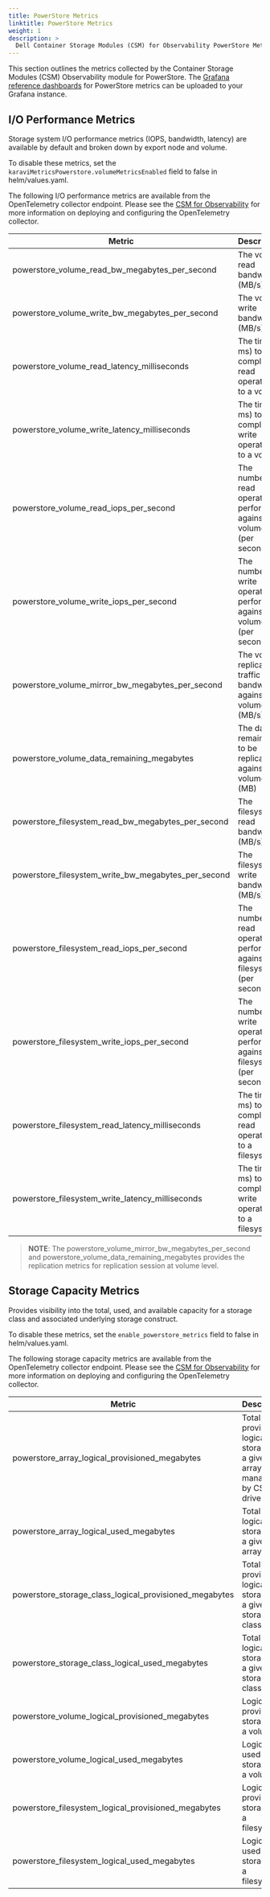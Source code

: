 ```yaml
---
title: PowerStore Metrics
linktitle: PowerStore Metrics
weight: 1
description: >
  Dell Container Storage Modules (CSM) for Observability PowerStore Metrics
---
```


This section outlines the metrics collected by the Container Storage Modules (CSM) Observability module for PowerStore. The [Grafana reference dashboards](https://github.com/dell/karavi-observability/blob/main/grafana/dashboards/powerstore) for PowerStore metrics can be uploaded to your Grafana instance.

## I/O Performance Metrics

Storage system I/O performance metrics (IOPS, bandwidth, latency) are available by default and broken down by export node and volume.

To disable these metrics, set the ```karaviMetricsPowerstore.volumeMetricsEnabled``` field to false in helm/values.yaml.

The following I/O performance metrics are available from the OpenTelemetry collector endpoint. Please see the [CSM for Observability](../../) for more information on deploying and configuring the OpenTelemetry collector.

| Metric | Description |
| - | - |
| powerstore_volume_read_bw_megabytes_per_second | The volume read bandwidth (MB/s) |
| powerstore_volume_write_bw_megabytes_per_second | The volume write bandwidth (MB/s) |
| powerstore_volume_read_latency_milliseconds | The time (in ms) to complete read operations to a volume |
| powerstore_volume_write_latency_milliseconds | The time (in ms) to complete write operations to a volume |
| powerstore_volume_read_iops_per_second | The number of read operations performed against a volume (per second) |
| powerstore_volume_write_iops_per_second | The number of write operations performed against a volume (per second) |
| powerstore_volume_mirror_bw_megabytes_per_second | The volume replication traffic bandwidth against a volume (MB/s) |
| powerstore_volume_data_remaining_megabytes | The data remaining to be replicated against a volume (MB) |
| powerstore_filesystem_read_bw_megabytes_per_second | The filesystem read bandwidth (MB/s) |
| powerstore_filesystem_write_bw_megabytes_per_second | The filesystem write bandwidth (MB/s) |
| powerstore_filesystem_read_iops_per_second |  The number of read operations performed against a filesystem (per second) |
| powerstore_filesystem_write_iops_per_second | The number of write operations performed against a filesystem (per second) |
| powerstore_filesystem_read_latency_milliseconds | The time (in ms) to complete read operations to a filesystem |
| powerstore_filesystem_write_latency_milliseconds | The time (in ms) to complete write operations to a filesystem |

> __NOTE__: The powerstore_volume_mirror_bw_megabytes_per_second and powerstore_volume_data_remaining_megabytes provides the replication metrics for replication session at volume level.

## Storage Capacity Metrics

Provides visibility into the total, used, and available capacity for a storage class and associated underlying storage construct.

To disable these metrics, set the ```enable_powerstore_metrics``` field to false in helm/values.yaml.

The following storage capacity metrics are available from the OpenTelemetry collector endpoint. Please see the [CSM for Observability](../../) for more information on deploying and configuring the OpenTelemetry collector.

| Metric | Description |
| - | - |
| powerstore_array_logical_provisioned_megabytes | Total provisioned logical storage on a given array managed by CSI driver |
| powerstore_array_logical_used_megabytes | Total used logical storage on a given array |
| powerstore_storage_class_logical_provisioned_megabytes | Total provisioned logical storage for a given storage class |
| powerstore_storage_class_logical_used_megabytes | Total used logical storage for a given storage class |
| powerstore_volume_logical_provisioned_megabytes | Logical provisioned storage for a volume |
| powerstore_volume_logical_used_megabytes | Logical used storage for a volume |
| powerstore_filesystem_logical_provisioned_megabytes | Logical provisioned storage for a filesystem |
| powerstore_filesystem_logical_used_megabytes | Logical used storage for a filesystem |
